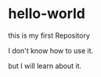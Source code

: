 # hello-world

this is my first Repository

I don't know how to use it.

but I will learn about it.
